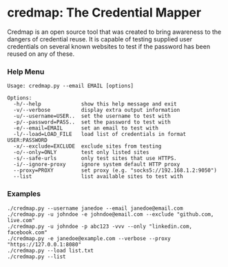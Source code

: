 credmap: The Credential Mapper
===

Credmap is an open source tool that was created to bring awareness to the dangers of credential reuse. It is capable of testing supplied user credentials on several known websites to test if the password has been reused on any of these.

### Help Menu
    Usage: credmap.py --email EMAIL [options]

	Options:
	  -h/--help             show this help message and exit
	  -v/--verbose          display extra output information
	  -u/--username=USER..  set the username to test with
	  -p/--password=PASS..  set the password to test with
	  -e/--email=EMAIL      set an email to test with
	  -l/--load=LOAD_FILE   load list of credentials in format USER:PASSWORD
	  -x/--exclude=EXCLUDE  exclude sites from testing
	  -o/--only=ONLY        test only listed sites
	  -s/--safe-urls        only test sites that use HTTPS.
	  -i/--ignore-proxy     ignore system default HTTP proxy
	  --proxy=PROXY         set proxy (e.g. "socks5://192.168.1.2:9050")
	  --list                list available sites to test with

### Examples
	./credmap.py --username janedoe --email janedoe@email.com
	./credmap.py -u johndoe -e johndoe@email.com --exclude "github.com, live.com"
	./credmap.py -u johndoe -p abc123 -vvv --only "linkedin.com, facebook.com"
	./credmap.py -e janedoe@example.com --verbose --proxy "https://127.0.0.1:8080"
	./credmap.py --load list.txt
	./credmap.py --list
